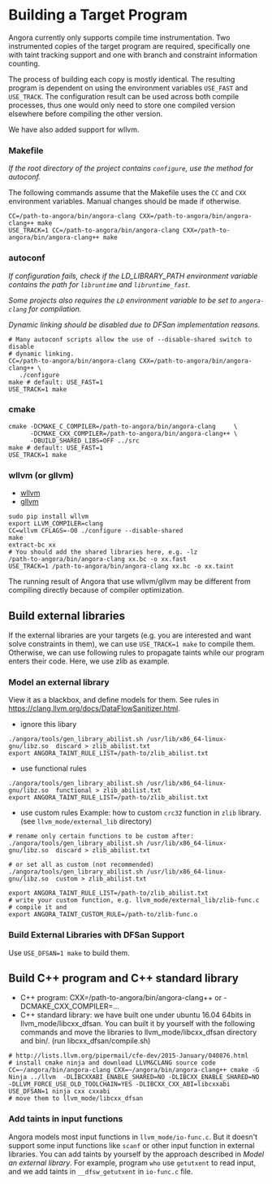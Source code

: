 # Building a Target Program

Angora currently only supports compile time instrumentation. Two instrumented 
copies of the target program are required, specifically one with taint tracking 
support and one with branch and constraint information counting. 

The process of building each copy is mostly identical. The resulting program is
dependent on using the environment variables `USE_FAST` and `USE_TRACK`. The 
configuration result can be used across both compile processes, thus one would
only need to store one compiled version elsewhere before compiling the other 
version.

We have also added support for wllvm.

### Makefile

*If the root directory of the project contains `configure`, use the method for autoconf.*

The following commands assume that the Makefile uses the `CC` and `CXX` 
environment variables. Manual changes should be made if otherwise.

```
CC=/path-to-angora/bin/angora-clang CXX=/path-to-angora/bin/angora-clang++ make
USE_TRACK=1 CC=/path-to-angora/bin/angora-clang CXX=/path-to-angora/bin/angora-clang++ make 
```

### autoconf

*If configuration fails, check if the LD_LIBRARY_PATH environment variable contains
the path for `libruntime` and `libruntime_fast`.*

*Some projects also requires the `LD` environment variable to be set to `angora-clang` for compilation.*

*Dynamic linking should be disabled due to DFSan implementation reasons.*

```
# Many autoconf scripts allow the use of --disable-shared switch to disable 
# dynamic linking. 
CC=/path-to-angora/bin/angora-clang CXX=/path-to-angora/bin/angora-clang++ \
   ./configure
make # default: USE_FAST=1
USE_TRACK=1 make
```

### cmake
```
cmake -DCMAKE_C_COMPILER=/path-to-angora/bin/angora-clang     \
      -DCMAKE_CXX_COMPILER=/path-to-angora/bin/angora-clang++ \
      -DBUILD_SHARED_LIBS=OFF ../src
make # default: USE_FAST=1
USE_TRACK=1 make
```

### wllvm (or gllvm)

- [wllvm](https://github.com/travitch/whole-program-llvm)
- [gllvm](https://github.com/SRI-CSL/gllvm)

```
sudo pip install wllvm
export LLVM_COMPILER=clang
CC=wllvm CFLAGS=-O0 ./configure --disable-shared
make
extract-bc xx
# You should add the shared libraries here, e.g. -lz
/path-to-angora/bin/angora-clang xx.bc -o xx.fast
USE_TRACK=1 /path-to-angora/bin/angora-clang xx.bc -o xx.taint
```

The running result of Angora that use wllvm/gllvm may be different from compiling directly because of compiler optimization.

## Build external libraries
If the external libraries are your targets (e.g. you are interested and want solve constraints in them),
we can use `USE_TRACK=1 make` to compile them.
Otherwise, we can use following rules to propagate taints while our program enters their code.
Here, we use zlib as example.

###  Model an external library
View it as a blackbox, and define models for them. See rules in https://clang.llvm.org/docs/DataFlowSanitizer.html.
- ignore this libary

```
./angora/tools/gen_library_abilist.sh /usr/lib/x86_64-linux-gnu/libz.so  discard > zlib_abilist.txt
export ANGORA_TAINT_RULE_LIST=/path-to/zlib_abilist.txt
```

- use functional rules 

```
./angora/tools/gen_library_abilist.sh /usr/lib/x86_64-linux-gnu/libz.so  functional > zlib_abilist.txt
export ANGORA_TAINT_RULE_LIST=/path-to/zlib_abilist.txt
```

- use custom rules
Example: how to custom `crc32` function in `zlib` library. (see `llvm_mode/external_lib` directory)

```
# rename only certain functions to be custom after: 
./angora/tools/gen_library_abilist.sh /usr/lib/x86_64-linux-gnu/libz.so  discard > zlib_abilist.txt

# or set all as custom (not recommended)
./angora/tools/gen_library_abilist.sh /usr/lib/x86_64-linux-gnu/libz.so  custom > zlib_abilist.txt

export ANGORA_TAINT_RULE_LIST=/path-to/zlib_abilist.txt
# write your custom function, e.g. llvm_mode/external_lib/zlib-func.c
# compile it and 
export ANGORA_TAINT_CUSTOM_RULE=/path-to/zlib-func.o
```


### Build External Libraries with DFSan Support
Use `USE_DFSAN=1 make` to build them.

## Build C++ program and C++ standard library
- C++ program: CXX=/path-to-angora/bin/angora-clang++ or -DCMAKE_CXX_COMPILER=...
- C++ standard library: we have built one under ubuntu 16.04 64bits in llvm_mode/libcxx_dfsan. You can built it by yourself with the following commands and move the libraries to llvm_mode/libcxx_dfsan directory and bin/. (run libcxx_dfsan/compile.sh)

```
# http://lists.llvm.org/pipermail/cfe-dev/2015-January/040876.html
# install cmake ninja and download LLVM&CLANG source code
CC=~/angora/bin/angora-clang CXX=~/angora/bin/angora-clang++ cmake -G Ninja ../llvm  -DLIBCXXABI_ENABLE_SHARED=NO -DLIBCXX_ENABLE_SHARED=NO -DLLVM_FORCE_USE_OLD_TOOLCHAIN=YES -DLIBCXX_CXX_ABI=libcxxabi
USE_DFSAN=1 ninja cxx cxxabi
# move them to llvm_mode/libcxx_dfsan
```

### Add taints in input functions
Angora models most input functions in `llvm_mode/io-func.c`. But it doesn't support some input functions like `scanf` or other input function in external libraries. You can add taints by yourself by the approach described in *Model an external library*. For example, program `who` use `getutxent` to read input, and we add taints in `__dfsw_getutxent` in `io-func.c` file.